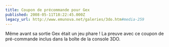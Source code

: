 ```yaml
---
title: Coupon de précommande pour Gex
published: 2008-05-11T18:22:45.000Z
legacy_url: http://www.emunova.net/galeries/3do.htm#media-259
---
```

Même avant sa sortie Gex était un jeu phare ! La preuve avec ce coupon de pré-commande inclus dans la boîte de la console 3DO.